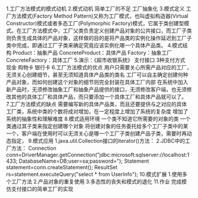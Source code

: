 1.工厂方法模式的模式动机
2.模式动机
	简单工厂的不足
	工厂抽象化
3.模式定义
	工厂方法模式(Factory Method Pattern)又称为工厂模式，也叫虚拟构造器(Virtual Constructor)模式或者多态工厂(Polymorphic Factory)模式，它属于类创建型模式。在工厂方法模式中，工厂父类负责定义创建产品对象的公共接口，而工厂子类则负责生成具体的产品对象，这样做的目的是将产品类的实例化操作延迟到工厂子类中完成，即通过工厂子类来确定究竟应该实例化哪一个具体产品类。
4.模式结构
	Product：抽象产品
	ConcreteProduct：具体产品
	Factory：抽象工厂
	ConcreteFactory：具体工厂
5.演示：《超市收银系统》
	支付接口 3种支付方式 现金 购物卡 银行卡
6.工厂方法模式的优点
	用户只需要关心所需产品对应的工厂，无须关心创建细节，甚至无须知道具体产品类的类名
	工厂可以自主确定创建何种产品对象，而如何创建这个对象的细节则完全封装在具体工厂内部
	在系统中加入新产品时，无须修改抽象工厂和抽象产品提供的接口，无须修改客户端，也无须修改其他的具体工厂和具体产品，而只要添加一个具体工厂和具体产品就可以了。
7.工厂方法模式的缺点
	需要编写新的具体产品类，而且还要提供与之对应的具体工厂类，系统中类的个数将成对增加，在一定程度上增加了系统的复杂度
	增加了系统的抽象性和理解难度
8.模式适用环境
	一个类不知道它所需要的对象的类
	一个类通过其子类来指定创建哪个对象
	将创建对象的任务委托给多个工厂子类中的某一个，客户端在使用时可以无须关心是哪一个工厂子类创建产品子类，需要时再动态指定，
9.模式应用
	1.java.util.Collection接口的iterator()方法：
	2.JDBC中的工厂方法：
		Connection conn=DriverManager.getConnection("jdbc:microsoft:sqlserver://localhost:1433; DatabaseName=DB;user=sa;password=");
Statement statement=conn.createStatement();
ResultSet rs=statement.executeQuery("select * from UserInfo");
10.模式扩展
	1.使用多个工厂方法
	2.产品对象的重复使用
	3.多态性的丧失和模式的退化
11.作业
完成模仿支付接口的简单工厂的实现